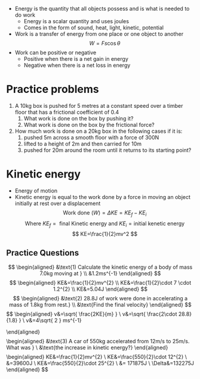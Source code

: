 - Energy is the quantity that all objects possess and is what is needed to do work
	- Energy is a scalar quantity and uses joules
	- Comes in the form of sound, heat, light, kinetic, potential
- Work is a transfer of energy from one place or one object to another
$$
W=Fs\cos \theta
$$
- Work can be positive or negative
	- Positive when there is a net gain in energy
	- Negative when there is a net loss in energy
# Practice problems
1. A 10kg box is pushed for 5 metres at a constant speed over a timber floor that has a frictional coefficient of 0.4
	1. What work is done on the box by pushing it?
	2. What work is done on the box by the frictional force?
2. How much work is done on a 20kg box in the following cases if it is:
	1. pushed 5m across a smooth floor with a force of 300N
	2. lifted to a height of 2m and then carried for 10m
	3. pushed for 20m around the room until it returns to its starting point?
$$
$$
# Kinetic energy 
- Energy of motion
- Kinetic energy is equal to the work done by a force in moving an object initially at rest over a displacement
$$
\text{Work done} \ (W)=\Delta KE=KE_{f}-KE_{i}
$$
$$
\text{ Where} \ KE_{f} = \text{ final Kinetic energy and } KE_{i} = \text{initial kenetic energy}
$$
$$
KE=\frac{1}{2}mv^2
$$
## Practice Questions
$$
\begin{aligned}
&\text{1) Calculate the kinetic energy of a body of mass 7.0kg moving at } \\
&1.2ms^{-1}
\end{aligned}
$$
$$
\begin{aligned}
KE&=\frac{1}{2}mv^{2} \\
KE&=\frac{1}{2}\cdot 7 \cdot 1.2^{2} \\
KE&=5.04J
\end{aligned}
$$
$$
\begin{aligned}
&\text{2) 28.8J of work were done in accelerating a mass of 1.8kg from rest.} \\
&\text{Find the final velocity}
\end{aligned}
$$
$$
\begin{aligned}
v&=\sqrt{ \frac{2KE}{m} } \\
v&=\sqrt{ \frac{2\cdot 28.8}{1.8} } \\
v&=4\sqrt{ 2 } ms^{-1}

\end{aligned}
$$
$$
\begin{aligned}
&\text{3) A car of 550kg accelerated from 12m/s to 25m/s. What was } \\
&\text{the increase in kinetic energy?}
\end{aligned}
$$
$$
\begin{aligned}
KE&=\frac{1}{2}mv^{2} \\
KE&=\frac{550}{2}\cdot 12^{2} \\
&=39600J \\
KE&=\frac{550}{2}\cdot 25^{2} \\
&= 171875J \\
\Delta&=132275J
\end{aligned}
$$